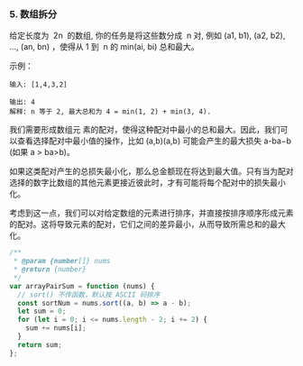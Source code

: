 ### 5. 数组拆分

给定长度为  2n  的数组, 你的任务是将这些数分成  n 对, 例如 (a1, b1), (a2, b2), ..., (an, bn) ，使得从 1 到  n 的 min(ai, bi) 总和最大。

示例：

```
输入: [1,4,3,2]

输出: 4
解释: n 等于 2, 最大总和为 4 = min(1, 2) + min(3, 4).
```

我们需要形成数组元 ​​ 素的配对，使得这种配对中最小的总和最大。因此，我们可以查看选择配对中最小值的操作，比如 (a,b)(a,b) 可能会产生的最大损失 a-ba−b (如果 a > ba>b)。

如果这类配对产生的总损失最小化，那么总金额现在将达到最大值。只有当为配对选择的数字比数组的其他元素更接近彼此时，才有可能将每个配对中的损失最小化。

考虑到这一点，我们可以对给定数组的元素进行排序，并直接按排序顺序形成元素的配对。这将导致元素的配对，它们之间的差异最小，从而导致所需总和的最大化。

```js
/**
 * @param {number[]} nums
 * @return {number}
 */
var arrayPairSum = function (nums) {
  // sort() 不传函数，默认按 ASCII 码排序
  const sortNum = nums.sort((a, b) => a - b);
  let sum = 0;
  for (let i = 0; i <= nums.length - 2; i += 2) {
    sum += nums[i];
  }
  return sum;
};
```
